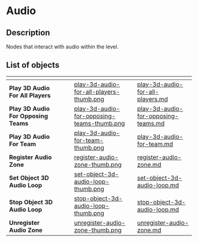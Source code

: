 # Audio

## Description

Nodes that interact with audio within the level.
## List of objects

<table data-view="cards">
<thead>
    <tr>
        <th></th>
        <th></th>
        <th></th>
        <th data-hidden data-card-cover data-type="files"></th>
        <th data-hidden data-card-target data-type="content-ref"></th>
    </tr>
</thead>
<tbody>
    <tr>
        <td><strong>Play 3D Audio For All Players</strong></td>
        <td></td>
        <td></td>
        <td><a href="../../.gitbook/assets/images/scripting/audio/play-3d-audio-for-all-players-thumb.png">play-3d-audio-for-all-players-thumb.png</a></td>
        <td><a href="play-3d-audio-for-all-players.md">play-3d-audio-for-all-players.md</a></td>
    </tr>
    <tr>
        <td><strong>Play 3D Audio For Opposing Teams</strong></td>
        <td></td>
        <td></td>
        <td><a href="../../.gitbook/assets/images/scripting/audio/play-3d-audio-for-opposing-teams-thumb.png">play-3d-audio-for-opposing-teams-thumb.png</a></td>
        <td><a href="play-3d-audio-for-opposing-teams.md">play-3d-audio-for-opposing-teams.md</a></td>
    </tr>
    <tr>
        <td><strong>Play 3D Audio For Team</strong></td>
        <td></td>
        <td></td>
        <td><a href="../../.gitbook/assets/images/scripting/audio/play-3d-audio-for-team-thumb.png">play-3d-audio-for-team-thumb.png</a></td>
        <td><a href="play-3d-audio-for-team.md">play-3d-audio-for-team.md</a></td>
    </tr>
    <tr>
        <td><strong>Register Audio Zone</strong></td>
        <td></td>
        <td></td>
        <td><a href="../../.gitbook/assets/images/scripting/audio/register-audio-zone-thumb.png">register-audio-zone-thumb.png</a></td>
        <td><a href="register-audio-zone.md">register-audio-zone.md</a></td>
    </tr>
    <tr>
        <td><strong>Set Object 3D Audio Loop</strong></td>
        <td></td>
        <td></td>
        <td><a href="../../.gitbook/assets/images/scripting/audio/set-object-3d-audio-loop-thumb.png">set-object-3d-audio-loop-thumb.png</a></td>
        <td><a href="set-object-3d-audio-loop.md">set-object-3d-audio-loop.md</a></td>
    </tr>
    <tr>
        <td><strong>Stop Object 3D Audio Loop</strong></td>
        <td></td>
        <td></td>
        <td><a href="../../.gitbook/assets/images/scripting/audio/stop-object-3d-audio-loop-thumb.png">stop-object-3d-audio-loop-thumb.png</a></td>
        <td><a href="stop-object-3d-audio-loop.md">stop-object-3d-audio-loop.md</a></td>
    </tr>
    <tr>
        <td><strong>Unregister Audio Zone</strong></td>
        <td></td>
        <td></td>
        <td><a href="../../.gitbook/assets/images/scripting/audio/unregister-audio-zone-thumb.png">unregister-audio-zone-thumb.png</a></td>
        <td><a href="unregister-audio-zone.md">unregister-audio-zone.md</a></td>
    </tr>
</tbody>